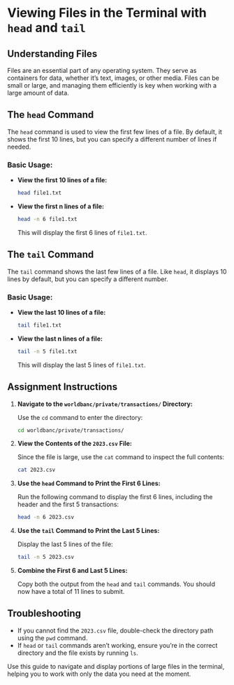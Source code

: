 # Viewing Files in the Terminal with `head` and `tail`

## Understanding Files

Files are an essential part of any operating system. They serve as containers for data, whether it’s text, images, or other media. Files can be small or large, and managing them efficiently is key when working with a large amount of data.

## The `head` Command

The `head` command is used to view the first few lines of a file. By default, it shows the first 10 lines, but you can specify a different number of lines if needed.

### Basic Usage:

- **View the first 10 lines of a file:**

  ```bash
  head file1.txt
  ```

- **View the first n lines of a file:**

  ```bash
  head -n 6 file1.txt
  ```

  This will display the first 6 lines of `file1.txt`.

## The `tail` Command

The `tail` command shows the last few lines of a file. Like `head`, it displays 10 lines by default, but you can specify a different number.

### Basic Usage:

- **View the last 10 lines of a file:**

  ```bash
  tail file1.txt
  ```

- **View the last n lines of a file:**

  ```bash
  tail -n 5 file1.txt
  ```

  This will display the last 5 lines of `file1.txt`.

## Assignment Instructions

1. **Navigate to the `worldbanc/private/transactions/` Directory:**

   Use the `cd` command to enter the directory:

   ```bash
   cd worldbanc/private/transactions/
   ```

2. **View the Contents of the `2023.csv` File:**

   Since the file is large, use the `cat` command to inspect the full contents:

   ```bash
   cat 2023.csv
   ```

3. **Use the `head` Command to Print the First 6 Lines:**

   Run the following command to display the first 6 lines, including the header and the first 5 transactions:

   ```bash
   head -n 6 2023.csv
   ```

4. **Use the `tail` Command to Print the Last 5 Lines:**

   Display the last 5 lines of the file:

   ```bash
   tail -n 5 2023.csv
   ```

5. **Combine the First 6 and Last 5 Lines:**

   Copy both the output from the `head` and `tail` commands. You should now have a total of 11 lines to submit.

## Troubleshooting

- If you cannot find the `2023.csv` file, double-check the directory path using the `pwd` command.
- If `head` or `tail` commands aren’t working, ensure you’re in the correct directory and the file exists by running `ls`.

Use this guide to navigate and display portions of large files in the terminal, helping you to work with only the data you need at the moment.
